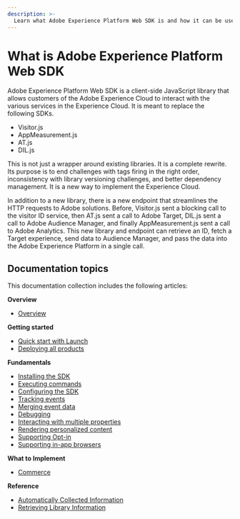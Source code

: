 ```yaml
---
description: >-
  Learn what Adobe Experience Platform Web SDK is and how it can be used.
---
```


# What is Adobe Experience Platform Web SDK

Adobe Experience Platform Web SDK is a client-side JavaScript library that allows customers of the Adobe Experience Cloud to interact with the various services in the Experience Cloud. It is meant to replace the following SDKs.

* Visitor.js
* AppMeasurement.js
* AT.js
* DIL.js

This is not just a wrapper around existing libraries. It is a complete rewrite. Its purpose is to end challenges with tags firing in the right order, inconsistency with library versioning challenges, and better dependency management. It is a new way to implement the Experience Cloud.

In addition to a new library, there is a new endpoint that streamlines the HTTP requests to Adobe solutions. Before, Visitor.js sent a blocking call to the visitor ID service, then AT.js sent a call to Adobe Target, DIL.js sent a call to Adobe Audience Manager, and finally AppMeasurement.js sent a call to Adobe Analytics. This new library and endpoint can retrieve an ID, fetch a Target experience, send data to Audience Manager, and pass the data into the Adobe Experience Platform in a single call.


## Documentation topics

This documentation collection includes the following articles:

**Overview**

* [Overview](README.md)

**Getting started**

* [Quick start with Launch](getting-started/quick-start-with-launch.md)
* [Deploying all products](getting-started/deploying-all-products.md)

**Fundamentals**

* [Installing the SDK](fundamentals/installing-the-sdk.md)
* [Executing commands](fundamentals/executing-commands.md)
* [Configuring the SDK](fundamentals/configuring-the-sdk.md)
* [Tracking events](fundamentals/tracking-events.md)
* [Merging event data](fundamentals/merging-event-data.md)
* [Debugging](fundamentals/debugging.md)
* [Interacting with multiple properties](fundamentals/interacting-with-multiple-properties.md)
* [Rendering personalized content](fundamentals/rendering-personalization-content.md)
* [Supporting Opt-in](fundamentals/supporting-opt-in.md)
* [Supporting in-app browsers](fundamentals/supporting-in-app-browsers.md)

**What to Implement**

* [Commerce](what-to-implement/commerce.md)

**Reference**

* [Automatically Collected Information](reference/automatic-information.md)
* [Retrieving Library Information](reference/retrieving-library-information.md)
